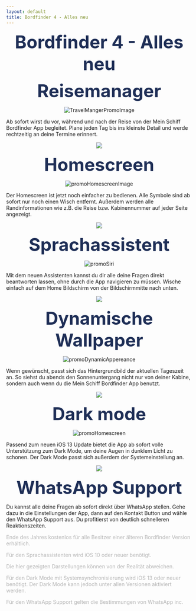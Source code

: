 ```yaml
---
layout: default
title: Bordfinder 4 - Alles neu
---
```


 <b><center><font color="1E2E56" size="40">Bordfinder 4 - Alles neu</font></center></b>






<p><b><center><font color="1E2E56" size="24">Reisemanager</font></center></b></p>

<p style="text-align:center;"><img src="/Promo4.0Resources/promoManagerCombined.png" alt="TravelMangerPromoImage"></p>

<p>Ab sofort wirst du vor, während und nach der Reise von der Mein Schiff Bordfinder App begleitet. Plane jeden Tag bis ins kleinste Detail und werde rechtzeitig an deine Termine erinnert.</p>

<p style="text-align:center;"><img src="/Promo4.0Resources/whiteBackground.png" alt=" "></p>


<p><b><center><font color="1E2E56" size="24">Homescreen</font></center></b></p>

<p style="text-align:center;"><img src="/Promo4.0Resources/promoHomescreen.gif" alt="promoHomescreenImage"></p>

<p>Der Homescreen ist jetzt noch einfacher zu bedienen. Alle Symbole sind ab sofort nur noch einen Wisch entfernt. Außerdem werden alle Randinformationen wie z.B. die Reise bzw. Kabinennummer auf jeder Seite angezeigt.</p>

<p style="text-align:center;"><img src="/Promo4.0Resources/whiteBackground.png" alt=" "></p>

<p><b><center><font color="1E2E56" size="24">Sprachassistent</font></center></b></p>

<p style="text-align:center;"><img src="/Promo4.0Resources/promoSiri.gif" alt="promoSiri"></p>

<p>Mit dem neuen Assistenten kannst du dir alle deine Fragen direkt beantworten lassen, ohne durch die App navigieren zu müssen. Wische einfach auf dem Home Bildschirm von der Bildschirmmitte nach unten.</p>

<p style="text-align:center;"><img src="/Promo4.0Resources/whiteBackground.png" alt=" "></p>

<p><b><center><font color="1E2E56" size="24">Dynamische Wallpaper</font></center></b></p>

<p style="text-align:center;" width="175" height="351"><img src="/Promo4.0Resources/promoDynamicAppereance.gif" alt="promoDynamicAppereance"></p>

<p>Wenn gewünscht, passt sich das Hintergrundbild der aktuellen Tageszeit an. So siehst du abends den Sonnenuntergang nicht nur von deiner Kabine, sondern auch wenn du die Mein Schiff Bordfinder App benutzt.</p>

<p style="text-align:center;"><img src="/Promo4.0Resources/whiteBackground.png" alt=" "></p>

<p><b><center><font color="1E2E56" size="24">Dark mode</font></center></b></p>

<p style="text-align:center;"><img src="/Promo4.0Resources/promoDarkMode.gif" alt="promoHomescreen"></p>

<p>Passend zum neuen iOS 13 Update bietet die App ab sofort volle Unterstützung zum Dark Mode, um deine Augen in dunklem Licht zu schonen. Der Dark Mode passt sich außerdem der Systemeinstellung an.</p>

<p style="text-align:center;"><img src="/Promo4.0Resources/whiteBackground.png" alt=" "></p>

<p><b><center><font color="1E2E56" size="24">WhatsApp Support</font></center></b></p>

<p>Du kannst alle deine Fragen ab sofort direkt über WhatsApp stellen. Gehe dazu in die Einstellungen der App, dann auf den Kontakt Button und wähle den WhatsApp Support aus. Du profitierst von deutlich schnelleren Reaktionszeiten.</p>


<p><font color="b5b5b5">Ende des Jahres kostenlos für alle Besitzer einer älteren Bordfinder Version erhältlich.</font></p>
<p><font color="b5b5b5">Für den Sprachassistenten wird iOS 10 oder neuer benötigt.</font></p>
<p><font color="b5b5b5">Die hier gezeigten Darstellungen können von der Realität abweichen.</font></p>
<p><font color="b5b5b5">Für den Dark Mode mit Systemsynchronisierung wird iOS 13 oder neuer benötigt. Der Dark Mode kann jedoch unter allen Versionen aktiviert werden.</font></p>
<p><font color="b5b5b5">Für den WhatsApp Support gelten die Bestimmungen von WhatsApp inc.</font></p>

